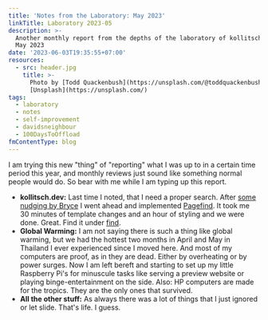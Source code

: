 ```yaml
---
title: 'Notes from the Laboratory: May 2023'
linkTitle: Laboratory 2023-05
description: >-
  Another monthly report from the depths of the laboratory of kollitsch.dev -
  May 2023
date: '2023-06-03T19:35:55+07:00'
resources:
  - src: header.jpg
    title: >-
      Photo by [Todd Quackenbush](https://unsplash.com/@toddquackenbush) via
      [Unsplash](https://unsplash.com/)
tags:
  - laboratory
  - notes
  - self-improvement
  - davidsneighbour
  - 100DaysToOffload
fmContentType: blog
---
```


I am trying this new "thing" of "reporting" what I was up to in a certain time period this year, and monthly reviews just sound like something normal people would do. So bear with me while I am typing up this report.

- **kollitsch.dev:** Last time I noted, that I need a proper search. After [some nudging by Bryce](https://github.com/davidsneighbour/kollitsch.dev/discussions/246#discussioncomment-5771538) I went ahead and implemented [Pagefind](https://pagefind.app/). It took me 30 minutes of template changes and an hour of styling and we were done. Great. Find it under [find](/find/).
- **Global Warming:** I am not saying there is such a thing like global warming, but we had the hottest two months in April and May in Thailand I ever experienced since I moved here. And most of my computers are proof, as in they are dead. Either by overheating or by power surges. Now I am left bereft and starting to set up my little Raspberry Pi's for minuscule tasks like serving a preview website or playing binge-entertainment on the side. Also: HP computers are made for the tropics. They are the only ones that survived.
- **All the other stuff:** As always there was a lot of things that I just ignored or let slide. That's life. I guess.
